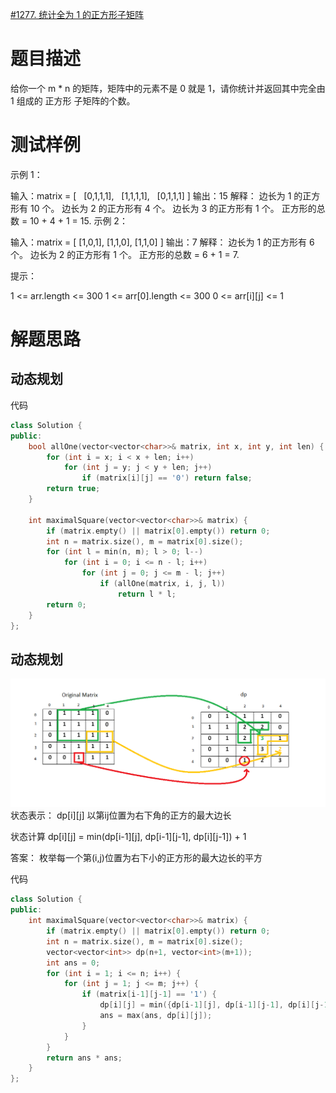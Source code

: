 [#1277. 统计全为 1 的正方形子矩阵](https://leetcode-cn.com/problems/count-square-submatrices-with-all-ones/)
# 题目描述
给你一个 m * n 的矩阵，矩阵中的元素不是 0 就是 1，请你统计并返回其中完全由 1 组成的 正方形 子矩阵的个数。
# 测试样例
示例 1：

输入：matrix =
[
  [0,1,1,1],
  [1,1,1,1],
  [0,1,1,1]
]
输出：15
解释： 
边长为 1 的正方形有 10 个。
边长为 2 的正方形有 4 个。
边长为 3 的正方形有 1 个。
正方形的总数 = 10 + 4 + 1 = 15.
示例 2：

输入：matrix = 
[
  [1,0,1],
  [1,1,0],
  [1,1,0]
]
输出：7
解释：
边长为 1 的正方形有 6 个。 
边长为 2 的正方形有 1 个。
正方形的总数 = 6 + 1 = 7.
 

提示：

1 <= arr.length <= 300
1 <= arr[0].length <= 300
0 <= arr[i][j] <= 1



# 解题思路
## 动态规划


代码
```c++
class Solution {
public:
    bool allOne(vector<vector<char>>& matrix, int x, int y, int len) {
        for (int i = x; i < x + len; i++) 
            for (int j = y; j < y + len; j++)
                if (matrix[i][j] == '0') return false;
        return true;
    }
    
    int maximalSquare(vector<vector<char>>& matrix) {
        if (matrix.empty() || matrix[0].empty()) return 0;
        int n = matrix.size(), m = matrix[0].size();
        for (int l = min(n, m); l > 0; l--) 
            for (int i = 0; i <= n - l; i++) 
                for (int j = 0; j <= m - l; j++) 
                    if (allOne(matrix, i, j, l)) 
                        return l * l;
        return 0;
    }
};

```

## 动态规划
![最大正方形](./utils/221最大正方形.png)
状态表示：
dp[i][j] 以第ij位置为右下角的正方的最大边长

状态计算
dp[i][j] = min(dp[i-1][j], dp[i-1][j-1], dp[i][j-1]) + 1

答案：
枚举每一个第(i,j)位置为右下小的正方形的最大边长的平方

代码
```c++
class Solution {
public:
    int maximalSquare(vector<vector<char>>& matrix) {
        if (matrix.empty() || matrix[0].empty()) return 0;
        int n = matrix.size(), m = matrix[0].size();
        vector<vector<int>> dp(n+1, vector<int>(m+1));
        int ans = 0;
        for (int i = 1; i <= n; i++) {
            for (int j = 1; j <= m; j++) {
                if (matrix[i-1][j-1] == '1') {
                    dp[i][j] = min({dp[i-1][j], dp[i-1][j-1], dp[i][j-1]}) + 1;
                    ans = max(ans, dp[i][j]);
                }
            }
        }
        return ans * ans;
    }
};

```